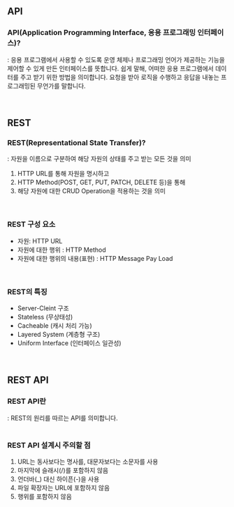 ## API
### **API(Application Programming Interface, 응용 프로그래밍 인터페이스)**?
: 응용 프로그램에서 사용할 수 있도록 운영 체제나 프로그래밍 언어가 제공하는 기능을 제어할 수 있게 만든 인터페이스를 뜻합니다.
쉽게 말해,
어떠한 응용 프로그램에서 데이터를 주고 받기 위한 방법을 의미합니다. 요청을 받아 로직을 수행하고 응답을 내놓는 프로그래밍된 무언가를 말합니다.  
</br></br>


## REST
### **REST(Representational State Transfer)?**
: 자원을 이름으로 구분하여 해당 자원의 상태를 주고 받는 모든 것을 의미
1. HTTP URL를 통해 자원을 명시하고
2. HTTP Method(POST, GET, PUT, PATCH, DELETE 등)을 통해
3. 해당 자원에 대한 CRUD Operation을 적용하는 것을 의미   
</br>

### REST 구성 요소
* 자원: HTTP URL
* 자원에 대한 행위 : HTTP Method
* 자원에 대한 행위의 내용(표현) : HTTP Message Pay Load  
</br>

### REST의 특징
* Server-Cleint 구조
* Stateless (무상태성)
* Cacheable (캐시 처리 가능)
* Layered System (계층형 구조)
* Uniform Interface (인터페이스 일관성)   
</br></br>

## REST API
### **REST API란**
: REST의 원리를 따르는 API를 의미합니다.  
</br>

### REST API 설계시 주의할 점
1. URL는 동사보다는 명사를, 대문자보다는 소문자를 사용
2. 마지막에 슬래시(/)를 포함하지 않음
3. 언더바(_) 대신 하이픈(-)을 사용
4. 파일 확장자는 URL에 포함하지 않음
5. 행위를 포함하지 않음   
</br></br>
